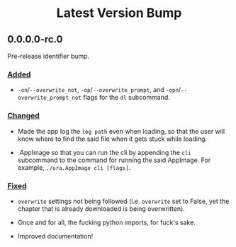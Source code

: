 <h1 align="center" style="font-weight: bold">
    Latest Version Bump
</h1>

## 0.0.0.0-rc.0

Pre-release identifier bump.

### <a href="#added" id="added">Added</a>

- `-on`/`--overwrite_not`, `-op`/`--overwrite_prompt`, and `-opn`/`--overwrite_prompt_not` flags for the `dl` subcommand.

### <a href="#changed" id="changed">Changed</a>

- Made the app log the `log path` even when loading, so that the user will know where to find the said file when it gets stuck while loading.

- .AppImage so that you can run the cli by appending the `cli` subcommand to the command for running the said AppImage. For example, `./ura.AppImage cli [flags]`.

### <a href="#fixed" id="fixed">Fixed</a>

- `overwrite` settings not being followed (i.e. `overwrite` set to False, yet the chapter that is already downloaded is being overwritten).

- Once and for all, the fucking python imports, for fuck's sake.

- Improved documentation!
